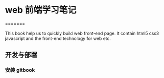 # web 前端学习笔记
=======

This book help us to quickly build web front-end page. It contain html5 css3 javascript and the front-end technology for web etc.

## 开发与部署

### 安装 gitbook 